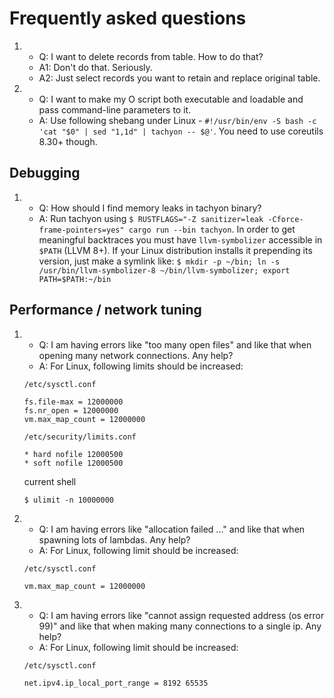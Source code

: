 # Frequently asked questions

1. - Q: I want to delete records from table. How to do that?
   - A1: Don't do that. Seriously.
   - A2: Just select records you want to retain and replace original table.
   
2. - Q: I want to make my O script both executable and loadable and pass command-line parameters to it.
   - A: Use following shebang under Linux - ``` #!/usr/bin/env -S bash -c 'cat "$0" | sed "1,1d" | tachyon -- $@' ```. 
You need to use coreutils 8.30+ though.

## Debugging
1. - Q: How should I find memory leaks in tachyon binary?
   - A: Run tachyon using ```$ RUSTFLAGS="-Z sanitizer=leak -Cforce-frame-pointers=yes" cargo run --bin tachyon```. In order to get meaningful backtraces you must have ```llvm-symbolizer``` accessible in ```$PATH``` (LLVM 8+). If your Linux distribution installs it prepending its version, just make a symlink like: ```$ mkdir -p ~/bin; ln -s /usr/bin/llvm-symbolizer-8 ~/bin/llvm-symbolizer; export PATH=$PATH:~/bin```

## Performance / network tuning
1. - Q: I am having errors like "too many open files" and like that when opening many network connections. Any help?
   - A: For Linux, following limits should be increased: 
   
   ``/etc/sysctl.conf``
   ```
   fs.file-max = 12000000
   fs.nr_open = 12000000
   vm.max_map_count = 12000000
   ```
   ``/etc/security/limits.conf``
   ```
   * hard nofile 12000500
   * soft nofile 12000500
   ```
   current shell      
   ```
   $ ulimit -n 10000000
   ```
2. - Q: I am having errors like "allocation failed ..." and like that when spawning lots of lambdas. Any help?
   - A: For Linux, following limit should be increased: 
   
   ``/etc/sysctl.conf``
   ```
   vm.max_map_count = 12000000
   ```

3. - Q: I am having errors like "cannot assign requested address (os error 99)" and like that when making many connections to a single ip. Any help?
   - A: For Linux, following limit should be increased: 
   
   ``/etc/sysctl.conf``
   ```
   net.ipv4.ip_local_port_range = 8192 65535
   ```
